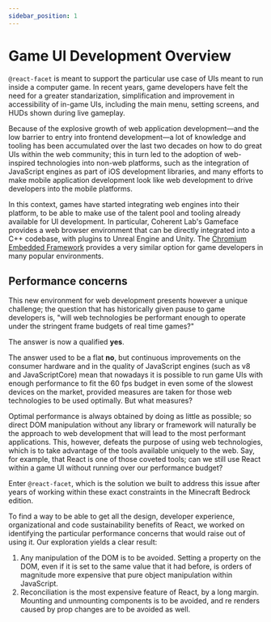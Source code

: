 ```yaml
---
sidebar_position: 1
---
```


# Game UI Development Overview

`@react-facet` is meant to support the particular use case of UIs meant to run inside a computer game. In recent years, game developers have felt the need for a greater standarization, simplification and improvement in accessibility of in-game UIs, including the main menu, setting screens, and HUDs shown during live gameplay.

Because of the explosive growth of web application development—and the low barrier to entry into frontend development—a lot of knowledge and tooling has been accumulated over the last two decades on how to do great UIs within the web community; this in turn led to the adoption of web-inspired technologies into non-web platforms, such as the integration of JavaScript engines as part of iOS development libraries, and many efforts to make mobile application development look like web development to drive developers into the mobile platforms.

In this context, games have started integrating web engines into their platform, to be able to make use of the talent pool and tooling already available for UI development. In particular, Coherent Lab's Gameface provides a web browser environment that can be directly integrated into a C++ codebase, with plugins to Unreal Engine and Unity. The [Chromium Embedded Framework](https://en.wikipedia.org/wiki/Chromium_Embedded_Framework) provides a very similar option for game developers in many popular environments.

## Performance concerns

This new environment for web development presents however a unique challenge; the question that has historically given pause to game developers is, "will web technologies be performant enough to operate under the stringent frame budgets of real time games?"

The answer is now a qualified **yes**.

The answer used to be a flat **no**, but continuous improvements on the consumer hardware and in the quality of JavaScript engines (such as v8 and JavaScriptCore) mean that nowadays it is possible to run game UIs with enough performance to fit the 60 fps budget in even some of the slowest devices on the market, provided measures are taken for those web technologies to be used optimally. But what measures?

Optimal performance is always obtained by doing as little as possible; so direct DOM manipulation without any library or framework will naturally be the approach to web development that will lead to the most performant applications. This, however, defeats the purpose of using web technologies, which is to take advantage of the tools available uniquely to the web. Say, for example, that React is one of those coveted tools; can we still use React within a game UI without running over our performance budget?

Enter `@react-facet`, which is the solution we built to address this issue after years of working within these exact constraints in the Minecraft Bedrock edition.

To find a way to be able to get all the design, developer experience, organizational and code sustainability benefits of React, we worked on identifying the particular performance concerns that would raise out of using it. Our exploration yields a clear result:

1. Any manipulation of the DOM is to be avoided. Setting a property on the DOM, even if it is set to the same value that it had before, is orders of magnitude more expensive that pure object manipulation within JavaScript.
2. Reconciliation is the most expensive feature of React, by a long margin. Mounting and unmounting components is to be avoided, and re renders caused by prop changes are to be avoided as well.

<!--
## How does React Facet address this?

TODO
-->

